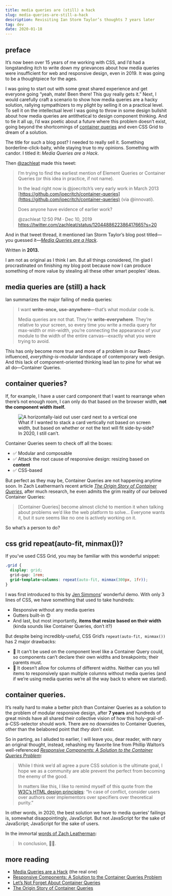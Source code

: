 ```yaml
---
title: media queries are (still) a hack
slug: media-queries-are-still-a-hack
description: Revisiting Ian Storm Taylor’s thoughts 7 years later
tag: dev
date: 2020-01-18
---
```


## preface

It’s now been over 15 years of me working with CSS, and I’d had a longstanding itch to write down my
grievances about how media queries were insufficient for web and responsive design, even in 2019. It
was going to be a thoughtpiece for the ages.

I was going to start out with some great shared experience and get everyone going “yeah, mate! Been
there! This guy really gets it.” Next, I would carefully craft a scenario to show how media queries
are a hacky solution, rallying sympathizers to my plight by selling it on a practical level. To sell
it on the intellectual level I was going to throw in some design bullshit about how media queries
are antithetical to design component thinking. And to tie it all up, I’d wax poetic about a future
where this problem doesn’t exist, going beyond the shortcomings of [container queries][cs] and even
CSS Grid to dream of a solution.

The title for such a blog post? I needed to really sell it. Something borderline-click-baity, while
staying true to my opinions. Something with candor. I titled it: _Media Queries are a Hack_.

Then [@zachleat][@zachleat] made this tweet:

> I’m trying to find the earliest mention of Element Queries or Container Queries (or this idea in
> practice, if not name).
>
> In the lead right now is @joecritch’s very early work in March 2013
> [https://github.com/joecritch/container-queries](https://github.com/joecritch/container-queries)
> (via @innovati).
>
> Does anyone have evidence of earlier work?
>
> @zachleat 12:50 PM · Dec 10, 2019 https://twitter.com/zachleat/status/1204488622386417665?s=20

And in that tweet thread, it mentioned Ian Storm Taylor’s blog post titled—you guessed it—[_Media
Queries are a Hack_][ist].

Written in **2013.**

I am not as original as I think I am. But all things considered, I’m glad I procrastinated on
finishing my blog post because now I can produce something of more value by stealing all these other
smart peoples’ ideas.

## media queries are (still) a hack

Ian summarizes the major failing of media queries:

> I want **write-once, use-anywhere**—that’s what modular code is.
>
> Media queries are not that. They’re **write-everywhere**. They’re relative to your screen, so
> every time you write a media query for max-width or min-width, you’re connecting the appearance of
> your module to the width of the entire canvas—exactly what you were trying to avoid.

This has only become more true and more of a problem in our React-influenced,
_everything-is-modular_ landscape of contemporary web design. And this lack of component-oriented
thinking lead Ian to pine for what we all do—Container Queries.

## container queries?

If, for example, I have a user card component that I want to rearrange when there’s not enough room,
I can only do that based on the browser width, **not the component width itself.**

<figure>
  <img src="/assets/media-queries-are-still-a-hack/user-cards.svg" alt="A horizontally-laid out user card next to a vertical one" />
  <figcaption>What if I wanted to stack a card vertically not based on screen width, but based on whether or not the text will fit side-by-side? In 2020, I still can’t.</figcaption>
</figure>

Container Queries seem to check off all the boxes:

- ✅ Modular and composable
- ✅ Attack the root cause of responsive design: resizing based on **content**
- ✅ CSS-based

But perfect as they may be, Container Queries are not happening anytime soon. In Zach Leatherman’s
recent article [_The Origin Story of Container Queries_][zl], after much research, he even admits
the grim reality of our beloved Container Queries:

> [Container Queries] become almost cliché to mention it when talking about problems we’d like the
> web platform to solve… Everyone wants it, but it sure seems like no one is actively working on it.

So what’s a person to do?

## css grid repeat(auto-fit, minmax())?

If you’ve used CSS Grid, you may be familiar with this wonderful snippet:

```css
.grid {
  display: grid;
  grid-gap: 1rem;
  grid-template-columns: repeat(auto-fit, minmax(300px, 1fr));
}
```

I was first introduced to this by [Jen Simmons][js]’ wonderful demo. With only 3 lines of CSS, we
have something that used to take hundreds:

- Responsive without any media queries
- Gutters built-in 😍
- And last, but most importantly, **items that resize based on their width** (kinda sounds like
  Container Queries, don’t it?)

But despite being incredibly-useful, CSS Grid’s `repeat(auto-fit, minmax())` has 2 major drawbacks:

- 🚫 It can’t be used on the component level like a Container Query could, so components can’t
  declare their own widths and breakpoints; their parents must.
- 🚫 It doesn’t allow for columns of different widths. Neither can you tell items to responsively
  span multiple columns without media queries (and if we’re using media queries we‘re all the way
  back to where we started).

## container queries.

It’s really hard to make a better pitch than Container Queries as a solution to the problem of
modular responsive design, after **7 years** and hundreds of great minds have all shared their
collective vision of how this holy-grail-of-a-CSS-selector should work. There are no downsides to
Container Queries, other than the belabored point that _they don’t exist_.

So in parting, as I alluded to earlier, I will leave you, dear reader, with nary an original
thought, instead, rehashing my favorite line from Phillip Walton’s well-referenced [_Responsive
Components: A Solution to the Container Queries Problem_][pw]:

> While I think we’d all agree a pure CSS solution is the ultimate goal, I hope we as a community
> are able prevent the perfect from becoming the enemy of the good.
>
> In matters like this, I like to remind myself of this quote from the [W3C’s HTML design
> principles][w3c]: “In case of conflict, consider users over authors over implementors over
> specifiers over theoretical purity.”

In other words, in 2020, the best solution we have to media queries’ failings is, somewhat
disappointingly, JavaScript. But not JavaScript for the sake of JavaScript; JavaScript for the sake
of users.

In the immortal [words of Zach Leatherman][zl]:

> In conclusion, 🤷‍♂️.

## more reading

- [Media Queries are a Hack][ist] (the real one)
- [Responsive Components: A Solution to the Container Queries Problem][pw]
- [Let’s Not Forget About Container Queries][css]
- [The Origin Story of Container Queries][zl]

[@zachleat]: https://twitter.com/zachleat
[cs]: https://github.com/joecritch/container-queries
[css]: https://css-tricks.com/lets-not-forget-about-container-queries/
[js]: https://labs.jensimmons.com/2017/03-009.html
[ist]: https://ianstormtaylor.com/media-queries-are-a-hack/
[pw]:
  https://philipwalton.com/articles/responsive-components-a-solution-to-the-container-queries-problem/
[w3c]: https://www.w3.org/TR/html-design-principles/
[zl]: https://www.zachleat.com/web/origin-container-queries/
